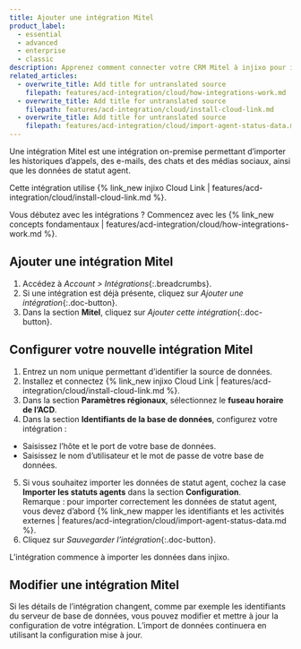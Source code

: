 ```yaml
---
title: Ajouter une intégration Mitel
product_label:
  - essential
  - advanced
  - enterprise
  - classic
description: Apprenez comment connecter votre CRM Mitel à injixo pour importer des données.
related_articles:
  - overwrite_title: Add title for untranslated source
    filepath: features/acd-integration/cloud/how-integrations-work.md
  - overwrite_title: Add title for untranslated source
    filepath: features/acd-integration/cloud/install-cloud-link.md
  - overwrite_title: Add title for untranslated source
    filepath: features/acd-integration/cloud/import-agent-status-data.md
---
```


Une intégration Mitel est une intégration on-premise permettant d’importer les historiques d’appels, des e-mails, des chats et des médias sociaux, ainsi que les données de statut agent.

Cette intégration utilise {% link_new injixo Cloud Link | features/acd-integration/cloud/install-cloud-link.md %}.

Vous débutez avec les intégrations&nbsp;? Commencez avec les {% link_new concepts fondamentaux | features/acd-integration/cloud/how-integrations-work.md %}.

## Ajouter une intégration Mitel

1. Accédez à _Account > Intégrations_{:.breadcrumbs}.
2. Si une intégration est déjà présente, cliquez sur _Ajouter une intégration_{:.doc-button}.
3. Dans la section **Mitel**, cliquez sur _Ajouter cette intégration_{:.doc-button}.

## Configurer votre nouvelle intégration Mitel

1. Entrez un nom unique permettant d’identifier la source de données.
2. Installez et connectez {% link_new injixo Cloud Link | features/acd-integration/cloud/install-cloud-link.md %}.
3. Dans la section **Paramètres régionaux**, sélectionnez le **fuseau horaire de l’ACD**.
4. Dans la section **Identifiants de la base de données**, configurez votre intégration&nbsp;:
 - Saisissez l’hôte et le port de votre base de données.
 - Saisissez le nom d’utilisateur et le mot de passe de votre base de données.
5. Si vous souhaitez importer les données de statut agent, cochez la case **Importer les statuts agents** dans la section **Configuration**.<br>Remarque&nbsp;: pour importer correctement les données de statut agent, vous devez d’abord {% link_new mapper les identifiants et les activités externes | features/acd-integration/cloud/import-agent-status-data.md %}.
6. Cliquez sur _Sauvegarder l’intégration_{:.doc-button}.

L’intégration commence à importer les données dans injixo. 

## Modifier une intégration Mitel

Si les détails de l’intégration changent, comme par exemple les identifiants du serveur de base de données, vous pouvez modifier et mettre à jour la configuration de votre intégration. L’import de données continuera en utilisant la configuration mise à jour.
